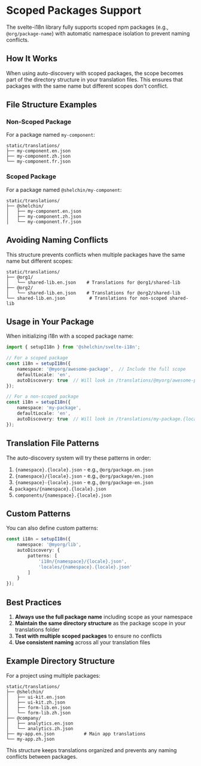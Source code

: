 # Scoped Packages Support

The svelte-i18n library fully supports scoped npm packages (e.g., `@org/package-name`) with automatic namespace isolation to prevent naming conflicts.

## How It Works

When using auto-discovery with scoped packages, the scope becomes part of the directory structure in your translation files. This ensures that packages with the same name but different scopes don't conflict.

## File Structure Examples

### Non-Scoped Package

For a package named `my-component`:

```
static/translations/
├── my-component.en.json
├── my-component.zh.json
└── my-component.fr.json
```

### Scoped Package

For a package named `@shelchin/my-component`:

```
static/translations/
├── @shelchin/
│   ├── my-component.en.json
│   ├── my-component.zh.json
│   └── my-component.fr.json
```

## Avoiding Naming Conflicts

This structure prevents conflicts when multiple packages have the same name but different scopes:

```
static/translations/
├── @org1/
│   └── shared-lib.en.json    # Translations for @org1/shared-lib
├── @org2/
│   └── shared-lib.en.json    # Translations for @org2/shared-lib
└── shared-lib.en.json         # Translations for non-scoped shared-lib
```

## Usage in Your Package

When initializing i18n with a scoped package name:

```typescript
import { setupI18n } from '@shelchin/svelte-i18n';

// For a scoped package
const i18n = setupI18n({
    namespace: '@myorg/awesome-package',  // Include the full scope
    defaultLocale: 'en',
    autoDiscovery: true  // Will look in /translations/@myorg/awesome-package.{locale}.json
});

// For a non-scoped package
const i18n = setupI18n({
    namespace: 'my-package',
    defaultLocale: 'en',
    autoDiscovery: true  // Will look in /translations/my-package.{locale}.json
});
```

## Translation File Patterns

The auto-discovery system will try these patterns in order:

1. `{namespace}.{locale}.json` - e.g., `@org/package.en.json`
2. `{namespace}/{locale}.json` - e.g., `@org/package/en.json`
3. `{namespace}-{locale}.json` - e.g., `@org/package-en.json`
4. `packages/{namespace}.{locale}.json`
5. `components/{namespace}.{locale}.json`

## Custom Patterns

You can also define custom patterns:

```typescript
const i18n = setupI18n({
    namespace: '@myorg/lib',
    autoDiscovery: {
        patterns: [
            'i18n/{namespace}/{locale}.json',
            'locales/{namespace}.{locale}.json'
        ]
    }
});
```

## Best Practices

1. **Always use the full package name** including scope as your namespace
2. **Maintain the same directory structure** as the package scope in your translations folder
3. **Test with multiple scoped packages** to ensure no conflicts
4. **Use consistent naming** across all your translation files

## Example Directory Structure

For a project using multiple packages:

```
static/translations/
├── @shelchin/
│   ├── ui-kit.en.json
│   ├── ui-kit.zh.json
│   ├── form-lib.en.json
│   └── form-lib.zh.json
├── @company/
│   ├── analytics.en.json
│   └── analytics.zh.json
├── my-app.en.json           # Main app translations
└── my-app.zh.json
```

This structure keeps translations organized and prevents any naming conflicts between packages.